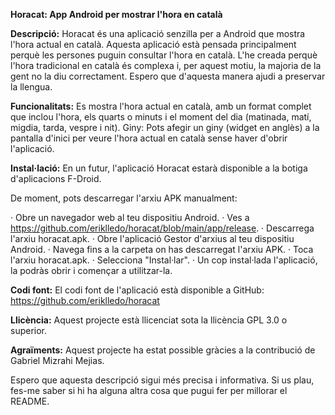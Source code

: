 **Horacat: App Android per mostrar l'hora en català**

**Descripció:**
Horacat és una aplicació senzilla per a Android que mostra l'hora actual en català. Aquesta aplicació està pensada principalment perquè les persones puguin consultar l'hora en català. L'he creada perquè l'hora tradicional en català és complexa i, per aquest motiu, la majoria de la gent no la diu correctament. Espero que d'aquesta manera ajudi a preservar la llengua.

**Funcionalitats:**
Es mostra l'hora actual en català, amb un format complet que inclou l'hora, els quarts o minuts i el moment del dia (matinada, matí, migdia, tarda, vespre i nit).
Giny: Pots afegir un giny (widget en anglès) a la pantalla d'inici per veure l'hora actual en català sense haver d'obrir l'aplicació.

**Instal·lació:**
En un futur, l'aplicació Horacat estarà disponible a la botiga d'aplicacions F-Droid.

De moment, pots descarregar l'arxiu APK manualment:

· Obre un navegador web al teu dispositiu Android.
· Ves a https://github.com/eriklledo/horacat/blob/main/app/release.
· Descarrega l'arxiu horacat.apk.
· Obre l'aplicació Gestor d'arxius al teu dispositiu Android.
· Navega fins a la carpeta on has descarregat l'arxiu APK.
· Toca l'arxiu horacat.apk.
· Selecciona "Instal·lar".
· Un cop instal·lada l'aplicació, la podràs obrir i començar a utilitzar-la.

**Codi font:**
El codi font de l'aplicació està disponible a GitHub: https://github.com/eriklledo/horacat

**Llicència:**
Aquest projecte està llicenciat sota la llicència GPL 3.0 o superior.

**Agraïments:**
Aquest projecte ha estat possible gràcies a la contribució de Gabriel Mizrahi Mejias.

Espero que aquesta descripció sigui més precisa i informativa. Si us plau, fes-me saber si hi ha alguna altra cosa que pugui fer per millorar el README.
